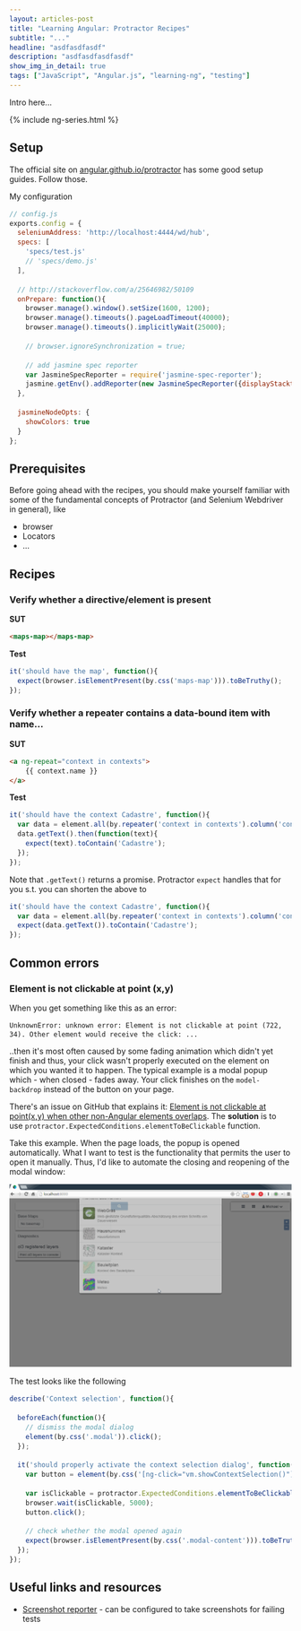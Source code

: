 ```yaml
---
layout: articles-post
title: "Learning Angular: Protractor Recipes"
subtitle: "..."
headline: "asdfasdfasdf"
description: "asdfasdfasdfasdf"
show_img_in_detail: true
tags: ["JavaScript", "Angular.js", "learning-ng", "testing"]
---
```


Intro here...

{% include ng-series.html %}

## Setup

The official site on [angular.github.io/protractor](https://angular.github.io/protractor/#/protractor-setup) has some good setup guides. Follow those.

My configuration

```javascript
// config.js
exports.config = {
  seleniumAddress: 'http://localhost:4444/wd/hub',
  specs: [
    'specs/test.js'
    // 'specs/demo.js'
  ],

  // http://stackoverflow.com/a/25646982/50109
  onPrepare: function(){
    browser.manage().window().setSize(1600, 1200);
    browser.manage().timeouts().pageLoadTimeout(40000);
    browser.manage().timeouts().implicitlyWait(25000);

    // browser.ignoreSynchronization = true;

    // add jasmine spec reporter
    var JasmineSpecReporter = require('jasmine-spec-reporter');
    jasmine.getEnv().addReporter(new JasmineSpecReporter({displayStacktrace: true}));
  },

  jasmineNodeOpts: {
    showColors: true
  }
};
```

## Prerequisites

Before going ahead with the recipes, you should make yourself familiar with some of the fundamental concepts of Protractor (and Selenium Webdriver in general), like

- browser
- Locators
- ...

## Recipes

### Verify whether a directive/element is present

**SUT**

```html
<maps-map></maps-map>
```

**Test**

```javascript
it('should have the map', function(){
  expect(browser.isElementPresent(by.css('maps-map'))).toBeTruthy();
});
```

### Verify whether a repeater contains a data-bound item with name...

**SUT**

```html
<a ng-repeat="context in contexts">
    {{ context.name }}
</a>
```

**Test**

```javascript
it('should have the context Cadastre', function(){
  var data = element.all(by.repeater('context in contexts').column('context.name'));
  data.getText().then(function(text){
    expect(text).toContain('Cadastre');
  });
});
```

Note that `.getText()` returns a promise. Protractor `expect` handles that for you s.t. you can shorten the above to

```javascript
it('should have the context Cadastre', function(){
  var data = element.all(by.repeater('context in contexts').column('context.name'));
  expect(data.getText()).toContain('Cadastre');
});
```

## Common errors

### Element is not clickable at point (x,y)

When you get something like this as an error:

```
UnknownError: unknown error: Element is not clickable at point (722, 34). Other element would receive the click: ...
```

..then it's most often caused by some fading animation which didn't yet finish and thus, your click wasn't properly executed on the element on which you wanted it to happen. The typical example is a modal popup which - when closed - fades away. Your click finishes on the `model-backdrop` instead of the button on your page.

There's an issue on GitHub that explains it: [Element is not clickable at point(x,y) when other non-Angular elements overlaps](https://github.com/angular/protractor/issues/1555). The **solution** is to use `protractor.ExpectedConditions.elementToBeClickable` function.

Take this example. When the page loads, the popup is opened automatically. What I want to test is the functionality that permits the user to open it manually. Thus, I'd like to automate the closing and reopening of the modal window:

![](/blog/assets/imgs/protractor/elementnotclickable.gif)

The test looks like the following

```javascript
describe('Context selection', function(){

  beforeEach(function(){
    // dismiss the modal dialog
    element(by.css('.modal')).click();
  });

  it('should properly activate the context selection dialog', function() {
    var button = element(by.css('[ng-click="vm.showContextSelection()"]'));

    var isClickable = protractor.ExpectedConditions.elementToBeClickable(button);
    browser.wait(isClickable, 5000);
    button.click();

    // check whether the modal opened again
    expect(browser.isElementPresent(by.css('.modal-content'))).toBeTruthy();
  });
});
```


## Useful links and resources

-  [Screenshot reporter](https://github.com/swissmanu/protractor-screenshot-reporter) - can be configured to take screenshots for failing tests